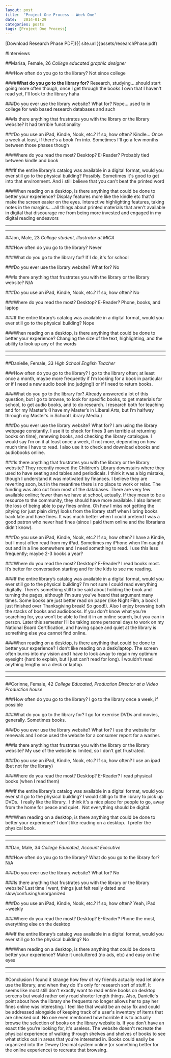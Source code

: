 ```yaml
---
layout: post
title:  "Project One Process – Week One"
date:   2014-01-29
categories: posts
tags: [Project One Process]
---
```


[Download Research Phase PDF]({{ site.url }}assets/researchPhase.pdf)


#Interviews

##Marisa, Female, 26
*College educated graphic designer*  

###How often do you go to the library?
Not since college
  
  
####__What do you go to the library for?__
Research, studying....should start going more often though, once I get through the books I own that I haven't read yet, I'll look to the library haha

###Do you ever use the library website? What for?
Nope....used to in college for web based research databases and such

###Is there anything that frustrates you with the library or the library website?
It had terrible functionality

###Do you use an iPad, Kindle, Nook, etc.? If so, how often?
Kindle... Once a week at least, if there's a book I'm into. Sometimes I'll go a few months between those phases though

###Where do you read the most? Desktop? E-Reader?
Probably tied between kindle and book

###If the entire library’s catalog was available in a digital format, would you ever still go to the physical building?
Possibly. Sometimes it's good to get into that environment. And i still believe that you can't beat the printed word

###When reading on a desktop, is there anything that could be done to better your experience?
Display features more like the kindle etc that'd make the screen easier on the eyes. Interactive highlighting features, taking notes in the margins.....all things about printed materials that aren't available in digital that discourage me from being more invested and engaged in my digital reading endeavors

---   
---


##Jon, Male, 23
*College student, Illustrator at MICA*

###How often do you go to the library?
Never

###What do you go to the library for?
If I do, it's for school

###Do you ever use the library website? What for?
No

###Is there anything that frustrates you with the library or the library website?
N/A

###Do you use an iPad, Kindle, Nook, etc.? If so, how often?
No

###Where do you read the most? Desktop? E-Reader?
Phone, books, and laptop

###If the entire library’s catalog was available in a digital format, would you ever still go to the physical building?
Nope

###When reading on a desktop, is there anything that could be done to better your experience?
Changing the size of the text, highlighting, and the ability to look up any of the words

---   
---

##Danielle, Female, 33
*High School English Teacher*

###How often do you go to the library?
I go to the library often; at least once a month, maybe more frequently if I’m looking for a book in particular or if I need a new audio book (no judging!) or if I need to return books.

###What do you go to the library for?
Already answered a lot of this question, but I go to browse, to look for specific books, to get materials for school, to get audio books, and to do research.  I research both for teaching and for my Master’s (I have my Master’s in Liberal Arts, but I’m halfway through my Master’s in School Library Media.)

###Do you ever use the library website? What for?
I am using the library webpage constantly.  I use it to check for fines (I am terrible at returning books on time), renewing books, and checking the library catalogue.  I would say I’m on it at least once a week, if not more, depending on how much time I have to read.  I also use it to check and download ebooks and audiobooks online.

###Is there anything that frustrates you with the library or the library website?
They recently moved the Children’s Library downstairs where they used to have seating and tables and periodicals.  I think it was a big mistake, though I understand it was motivated by finances.  I believe they are reverting soon, but in the meantime there is no place to work or relax.  The funding was also cut from most of the databases.  There are very few available online; fewer than we have at school, actually.  If they mean to be a resource to the community, they should have more available.  I also lament the loss of being able to pay fines online.  Oh how I miss not getting the pitying (or just plain dirty) looks from the library staff when I bring books back late and have fines.  It was much better when I could pretend I was a good patron who never had fines (since I paid them online and the librarians didn’t know).

###Do you use an iPad, Kindle, Nook, etc.? If so, how often?
I have a Kindle, but I most often read from my iPad.  Sometimes my iPhone when I’m caught out and in a line somewhere and I need something to read.  I use this less frequently; maybe 2-3 books a year?

###Where do you read the most? Desktop? E-Reader?
I read books most.  It’s better for conversation starting and for the kids to see me reading.

###If the entire library’s catalog was available in a digital format, would you ever still go to the physical building?
I’m not sure I could read everything digitally.  There’s something still to be said about holding the book and turning the pages, although I’m sure you’ve heard that argument many times.  Some books are just better read on paper (like Night Film, a book I just finished over Thanksgiving break! So good!).  Also I enjoy browsing both the stacks of books and audiobooks.  If you don’t know what you’re searching for, you won’t be able to find it in an online search, but you can in person.   Later this semester I’ll be taking some personal days to work on my National Board Certification, and having space and quiet at the library is something else you cannot find online.

###When reading on a desktop, is there anything that could be done to better your experience?
I don’t like reading on a desk/laptop.  The screen often burns into my vision and I have to look away to regain my optimum eyesight (hard to explain, but I just can’t read for long).  I wouldn’t read anything lengthy on a desk or laptop.

---   
---


##Corinne, Female, 42
*College Educated, Production Director at a Video Production house*

###How often do you go to the library?
I go to the library once a week, if possible

###What do you go to the library for?
I go for exercise DVDs and movies, generally. Sometimes books.

###Do you ever use the library website? What for?
I use the website for renewals and I once used the website for a consumer report for a washer.

###Is there anything that frustrates you with the library or the library website?
My use of the website is limited, so I don't get frustrated.

###Do you use an iPad, Kindle, Nook, etc.? If so, how often?
I use an ipad (but not for the library)

###Where do you read the most? Desktop? E-Reader?
I read physical books (when I read them)

###If the entire library’s catalog was available in a digital format, would you ever still go to the physical building?
I would still go to the library to pick up DVDs.  I really like the library.  I think it's a nice place for people to go, away from the home for peace and quiet.  Not everything should be digital.

###When reading on a desktop, is there anything that could be done to better your experience?
I don't like reading on a desktop.  I prefer the physical book.

---   
---


##Dan, Male, 34
*College Educated, Account Executive*

###How often do you go to the library?
What do you go to the library for?
N/A

###Do you ever use the library website? What for?
No

###Is there anything that frustrates you with the library or the library website?
Last time I went, things just felt really dated and slow/confusing/unorganized

###Do you use an iPad, Kindle, Nook, etc.? If so, how often?
Yeah, iPad ~weekly

###Where do you read the most? Desktop? E-Reader?
Phone the most, everything else on the desktop

###If the entire library’s catalog was available in a digital format, would you ever still go to the physical building?
No

###When reading on a desktop, is there anything that could be done to better your experience?
Make it uncluttered (no ads, etc) and easy on the eyes

---   
---




#Conclusion
I found it strange how few of my friends actually read let alone use the library, and when they do it's only for research sort of stuff. It seems like most still don't exactly want to read entire books on desktop screens but would rather only read shorter length things. Also, Danielle's point about how the library she frequents no longer allows her to pay her fines online was interesting. I feel like that would be an easy fix and could be addressed alongside of keeping track of a user's inventory of items that are checked out. No one even mentioned how horrible it is to actually browse the selection of books on the library website is. If you don't have an exact title you're looking for, it's useless. The website doesn't recreate the physical experience of walking through shelves and shelves of books to see what sticks out in areas that you're interested in. Books could easily be organized into the Dewey Decimal system online (or something better for the online experience) to recreate that browsing.


